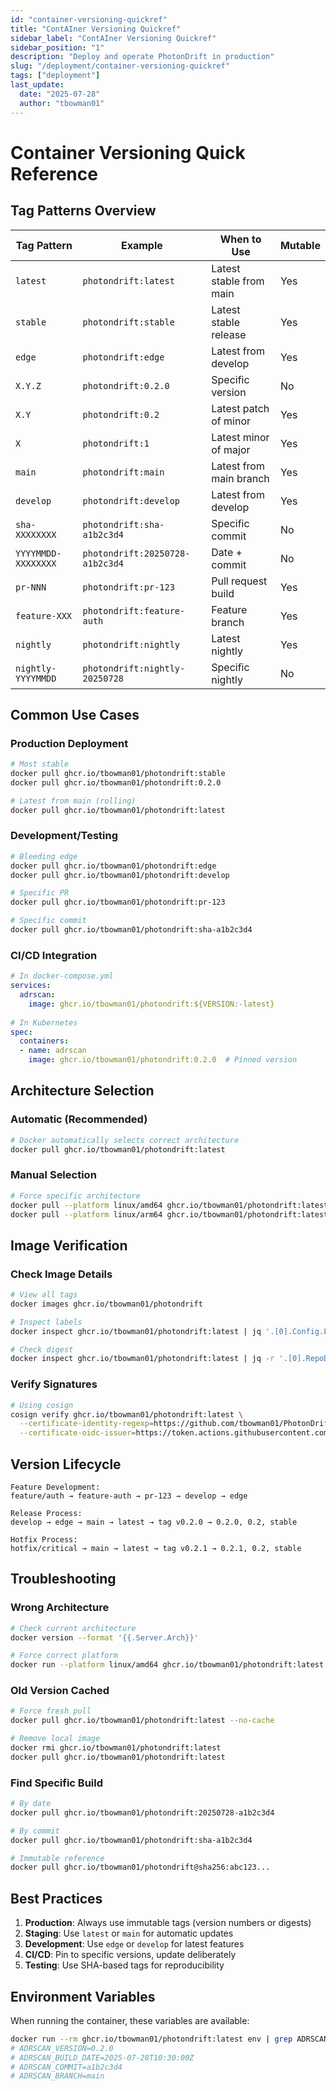 ```yaml
---
id: "container-versioning-quickref"
title: "ContAIner Versioning Quickref"
sidebar_label: "ContAIner Versioning Quickref"
sidebar_position: "1"
description: "Deploy and operate PhotonDrift in production"
slug: "/deployment/container-versioning-quickref"
tags: ["deployment"]
last_update:
  date: "2025-07-28"
  author: "tbowman01"
---
```


# Container Versioning Quick Reference

## Tag Patterns Overview

| Tag Pattern | Example | When to Use | Mutable |
|------------|---------|-------------|---------|
| `latest` | `photondrift:latest` | Latest stable from main | Yes |
| `stable` | `photondrift:stable` | Latest stable release | Yes |
| `edge` | `photondrift:edge` | Latest from develop | Yes |
| `X.Y.Z` | `photondrift:0.2.0` | Specific version | No |
| `X.Y` | `photondrift:0.2` | Latest patch of minor | Yes |
| `X` | `photondrift:1` | Latest minor of major | Yes |
| `main` | `photondrift:main` | Latest from main branch | Yes |
| `develop` | `photondrift:develop` | Latest from develop | Yes |
| `sha-XXXXXXXX` | `photondrift:sha-a1b2c3d4` | Specific commit | No |
| `YYYYMMDD-XXXXXXXX` | `photondrift:20250728-a1b2c3d4` | Date + commit | No |
| `pr-NNN` | `photondrift:pr-123` | Pull request build | Yes |
| `feature-XXX` | `photondrift:feature-auth` | Feature branch | Yes |
| `nightly` | `photondrift:nightly` | Latest nightly | Yes |
| `nightly-YYYYMMDD` | `photondrift:nightly-20250728` | Specific nightly | No |

## Common Use Cases

### Production Deployment
```bash
# Most stable
docker pull ghcr.io/tbowman01/photondrift:stable
docker pull ghcr.io/tbowman01/photondrift:0.2.0

# Latest from main (rolling)
docker pull ghcr.io/tbowman01/photondrift:latest
```

### Development/Testing
```bash
# Bleeding edge
docker pull ghcr.io/tbowman01/photondrift:edge
docker pull ghcr.io/tbowman01/photondrift:develop

# Specific PR
docker pull ghcr.io/tbowman01/photondrift:pr-123

# Specific commit
docker pull ghcr.io/tbowman01/photondrift:sha-a1b2c3d4
```

### CI/CD Integration
```yaml
# In docker-compose.yml
services:
  adrscan:
    image: ghcr.io/tbowman01/photondrift:${VERSION:-latest}
    
# In Kubernetes
spec:
  containers:
  - name: adrscan
    image: ghcr.io/tbowman01/photondrift:0.2.0  # Pinned version
```

## Architecture Selection

### Automatic (Recommended)
```bash
# Docker automatically selects correct architecture
docker pull ghcr.io/tbowman01/photondrift:latest
```

### Manual Selection
```bash
# Force specific architecture
docker pull --platform linux/amd64 ghcr.io/tbowman01/photondrift:latest
docker pull --platform linux/arm64 ghcr.io/tbowman01/photondrift:latest
```

## Image Verification

### Check Image Details
```bash
# View all tags
docker images ghcr.io/tbowman01/photondrift

# Inspect labels
docker inspect ghcr.io/tbowman01/photondrift:latest | jq '.[0].Config.Labels'

# Check digest
docker inspect ghcr.io/tbowman01/photondrift:latest | jq -r '.[0].RepoDigests[]'
```

### Verify Signatures
```bash
# Using cosign
cosign verify ghcr.io/tbowman01/photondrift:latest \
  --certificate-identity-regexp=https://github.com/tbowman01/PhotonDrift/.* \
  --certificate-oidc-issuer=https://token.actions.githubusercontent.com
```

## Version Lifecycle

```
Feature Development:
feature/auth → feature-auth → pr-123 → develop → edge

Release Process:
develop → edge → main → latest → tag v0.2.0 → 0.2.0, 0.2, stable

Hotfix Process:
hotfix/critical → main → latest → tag v0.2.1 → 0.2.1, 0.2, stable
```

## Troubleshooting

### Wrong Architecture
```bash
# Check current architecture
docker version --format '{{.Server.Arch}}'

# Force correct platform
docker run --platform linux/amd64 ghcr.io/tbowman01/photondrift:latest
```

### Old Version Cached
```bash
# Force fresh pull
docker pull ghcr.io/tbowman01/photondrift:latest --no-cache

# Remove local image
docker rmi ghcr.io/tbowman01/photondrift:latest
docker pull ghcr.io/tbowman01/photondrift:latest
```

### Find Specific Build
```bash
# By date
docker pull ghcr.io/tbowman01/photondrift:20250728-a1b2c3d4

# By commit
docker pull ghcr.io/tbowman01/photondrift:sha-a1b2c3d4

# Immutable reference
docker pull ghcr.io/tbowman01/photondrift@sha256:abc123...
```

## Best Practices

1. **Production**: Always use immutable tags (version numbers or digests)
2. **Staging**: Use `latest` or `main` for automatic updates
3. **Development**: Use `edge` or `develop` for latest features
4. **CI/CD**: Pin to specific versions, update deliberately
5. **Testing**: Use SHA-based tags for reproducibility

## Environment Variables

When running the container, these variables are available:

```bash
docker run --rm ghcr.io/tbowman01/photondrift:latest env | grep ADRSCAN
# ADRSCAN_VERSION=0.2.0
# ADRSCAN_BUILD_DATE=2025-07-28T10:30:00Z
# ADRSCAN_COMMIT=a1b2c3d4
# ADRSCAN_BRANCH=main
```